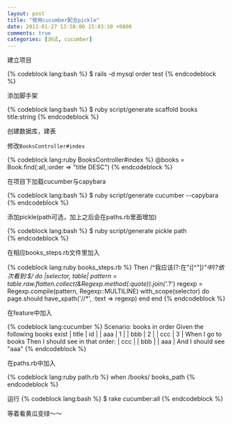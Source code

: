 ```yaml
---
layout: post
title: "使用cucumber配合pickle"
date: 2011-01-27 13:58:00 15:43:10 +0800
comments: true
categories: [测试, cucumber]
---
```

建立项目  

{% codeblock lang:bash %}
$ rails -d mysql order test
{% endcodeblock %}

添加脚手架 

{% codeblock lang:bash %}
$ ruby script/generate scaffold books title:string
{% endcodeblock %}


创建数据库，建表

修改`BooksController#index`

{% codeblock lang:ruby BooksController#index %}
@books = Book.find(:all,:order => "title DESC")
{% endcodeblock %}

在项目下加载cucumber与capybara

{% codeblock lang:bash %}
$ ruby script/generate cucumber --capybara
{% endcodeblock %}

添加pickle(path可选，加上之后会在paths.rb里面增加)

{% codeblock lang:bash %}
$ ruby script/generate pickle path    
{% endcodeblock %}

在相应books_steps.rb文件里加入

{% codeblock lang:ruby books_steps.rb %}
Then /^我应该(?:在"([^"]*)"中)?依次看到:$/ do |selector, table|
  pattern = table.raw.flatten.collect(&Regexp.method(:quote)).join('.*?')
  regexp = Regexp.compile(pattern, Regexp::MULTILINE)
  with_scope(selector) do
    page.should have_xpath('//*', :text => regexp)
  end
end
{% endcodeblock %}


在feature中加入

{% codeblock lang:cucumber  %}
Scenario: books in order
Given the following books exist
  | title   | id |
  | aaa  | 1  |
  | bbb  | 2  |
  | ccc   | 3  |
When I go to books
Then I should see in that order:
  | ccc    |
  | bbb    | 
  | aaa    | 
And I should see "aaa" 
{% endcodeblock %}

在paths.rb中加入

{% codeblock lang:ruby  path.rb %}
when /books/
  books_path
{% endcodeblock %}

运行
{% codeblock lang:bash %}
$ rake cucumber:all
{% endcodeblock %}

等着看黄瓜变绿～～
